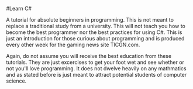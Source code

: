 #Learn C#

A tutorial for absolute beginners in programming. This is not meant to replace a traditional study from a university. This will not teach you how to become the best programmer nor the best practices for using C#. This is just an introduction for those curious about programming and is produced every other week for the gaming news site TICGN.com. 

Again, do not assume you will receive the best education from these tutorials. They are just excercises to get your foot wet and see whether or not you'll love programming. It does not dwelve heavily on any mathmatics and as stated before is just meant to attract potential students of computer science. 

